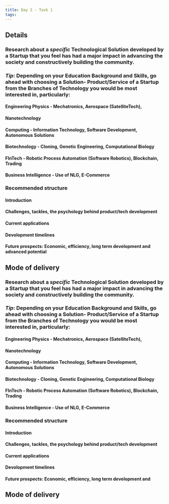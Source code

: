 ```yaml
---
title: Day 2 - Task 1
tags:
---
```


## Details
### Research about a *specific* Technological Solution developed by a Startup that you feel has had a major impact in advancing the society and constructively building the community.
### *Tip*: Depending on your Education Background and Skills, go ahead with choosing a Solution- Product/Service of a Startup from the Branches of Technology you would be most interested in, particularly:
#### Engineering Physics - Mechatronics, Aerospace (SatelliteTech),
#### Nanotechnology
#### Computing - Information Technology, Software Development, Autonomous Solutions
#### Biotechnology - Cloning, Genetic Engineering, Computational Biology
#### FInTech - Robotic Process Automation (Software Robotics), Blockchain, Trading
#### Business Intelligence - Use of NLG, E-Commerce
### Recommended structure
#### Introduction
#### Challenges, tackles, the psychology behind product/tech development
#### Current applications
#### Devolopment timelines
#### Future prospects: Economic, efficiency, long term development and advanced potential
## Mode of delivery
### Research about a *specific* Technological Solution developed by a Startup that you feel has had a major impact in advancing the society and constructively building the community.
### *Tip*: Depending on your Education Background and Skills, go ahead with choosing a Solution- Product/Service of a Startup from the Branches of Technology you would be most interested in, particularly:
#### Engineering Physics - Mechatronics, Aerospace (SatelliteTech),
#### Nanotechnology
#### Computing - Information Technology, Software Development, Autonomous Solutions
#### Biotechnology - Cloning, Genetic Engineering, Computational Biology
#### FInTech - Robotic Process Automation (Software Robotics), Blockchain, Trading
#### Business Intelligence - Use of NLG, E-Commerce
### Recommended structure
#### Introduction
#### Challenges, tackles, the psychology behind product/tech development
#### Current applications
#### Devolopment timelines
#### Future prospects: Economic, efficiency, long term development and
## Mode of delivery
##
